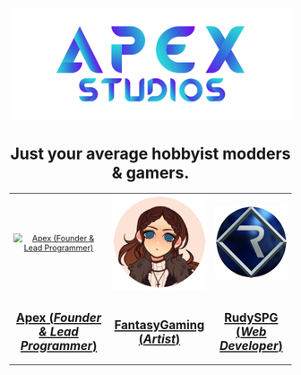 <div align="center">
	<a href="https://discord.apexmods.xyz/"><img src="./banner.png"></a>
</div>
<h1 align="center">Just your average hobbyist modders & gamers.</h1>

| | | |
|:---:|:---:|:---:|
| [![Apex (Founder & Lead Programmer)](https://avatars.githubusercontent.com/u/29412632?s=150&v=4)](https://github.com/ApexModder) | [<img height="auto" width="175" alt="FantasyGaming (Artist)" src="./fantasy.png">](https://github.com/Viscerus) | [<img height="auto" width="175" alt="FantasyGaming (Artist)" src="./rudyspg.png">](https://github.com/RudySPG) |
| [<h2>**Apex** (_Founder & Lead Programmer_)</h2>](https://github.com/ApexModder) | [<h2>**FantasyGaming** (_Artist_)</h2>](https://github.com/Viscerus) | [<h2>**RudySPG** (_Web Developer_)</h2>](https://github.com/RudySPG) |